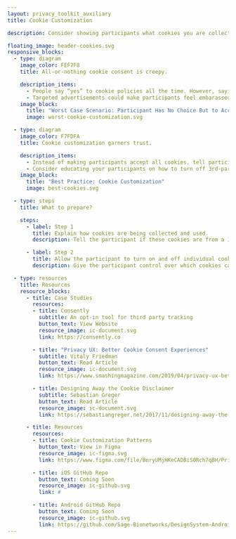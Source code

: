 ```yaml
---
layout: privacy_toolkit_auxiliary
title: Cookie Customization

description: Consider showing participants what cookies you are collecting, why they are relevant to the study, and how participants can customize which cookies are tracked or shared with your research team. <br /> <br />Giving participants this control early on demonstrates your respect for their right to privacy. Doing so can help build a long-term relationship with participants, and establish their trust in your commitment to protect their information. 

floating_image: header-cookies.svg
responsive_blocks:
  - type: diagram
    image_color: FEF7F8
    title: All-or-nothing cookie consent is creepy.

    description_items:
      - People say “yes” to cookie policies all the time. However, saying “yes” does not mean study participants are aware that their information can be used for advertising purposes. It may lead them to unexpectedly see targeted ads about the study or their health condition when they visit other websites. 
      - Targeted advertisements could make participants feel embarassed, worried, and distrustful about who has access to their information. These negative feelings could cause a participant to stop contributing data and to withdraw from the study.
    image_block:
      title: "Worst Case Scenario: Participant Has No Choice But to Accept All Cookies"
      image: worst-cookie-customization.svg

  - type: diagram
    image_color: F7FDFA
    title: Cookie customization garners trust.

    description_items:
      - Instead of making participants accept all cookies, tell participants that their cookies might be capturing other sensitive data. Inform them about what types of cookies you are collecting for the study, what purpose they serve for the study, and if any 3rd-party will be involved in processing this data. Ask participants for explicit consent before using these cookies for targeted advertising, and always give them the option to opt out. 
      - Consider educating your participants on how to turn off 3rd-party cookies to stop organizations from creating targeted ads based on their personal health information. Doing so can help set reasonable expectations about privacy, build trust, and increase the participant’s commitment to the study. 
    image_block:
      title: "Best Practice: Cookie Customization"
      image: best-cookies.svg

  - type: steps
    title: What to prepare?

    steps:
      - label: Step 1
        title: Explain how cookies are being collected and used.
        description: Tell the participant if these cookies are from a 1st- or 3rd-party. Describe the reason for collecting these cookies and how it will help the research study. 

      - label: Step 2
        title: Allow the participant to turn on and off individual cookies.
        description: Give the participant control over which cookies can be turned on and off for the purpose of the study. Help them make an informed decision about customization by explaining who the individual cookies are shared with, how this information is reported, and what settings serve their best interest.

  - type: resources
    title: Resources
    resource_blocks:
      - title: Case Studies
        resources:
        - title: Consently
          subtitle: An opt-in tool for third party tracking
          button_text: View Website
          resource_image: ic-document.svg
          link: https://consently.co

        - title: "Privacy UX: Better Cookie Consent Experiences"
          subtitle: Vitaly Friedman
          button_text: Read Article
          resource_image: ic-document.svg
          link: https://www.smashingmagazine.com/2019/04/privacy-ux-better-cookie-consent-experiences/

        - title: Designing Away the Cookie Disclaimer
          subtitle: Sebastian Greger
          button_text: Read Article
          resource_image: ic-document.svg
          link: https://sebastiangreger.net/2017/11/designing-away-the-cookie-disclaimer-talk/

      - title: Resources
        resources:
        - title: Cookie Customization Patterns
          button_text: View in Figma
          resource_image: ic-figma.svg
          link: https://www.figma.com/file/BnryUMjHKeCADBiS0Rch7qBH/Privacy-Templates-Public?node-id=135%3A93

        - title: iOS GitHub Repo
          button_text: Coming Soon
          resource_image: ic-github.svg
          link: #

        - title: Android GitHub Repo
          button_text: Coming Soon
          resource_image: ic-github.svg
          link: https://github.com/Sage-Bionetworks/DesignSystem-Android
---
```

